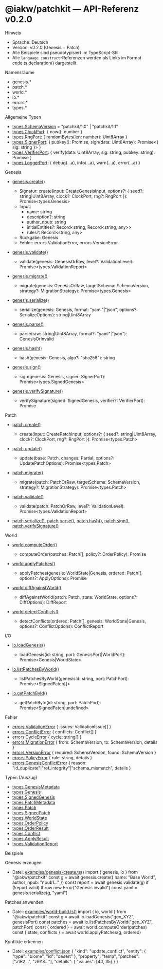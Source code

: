 # @iakw/patchkit — API-Referenz v0.2.0

Hinweis
- Sprache: Deutsch
- Version: v0.2.0 (Genesis + Patch)
- Alle Beispiele sind pseudotypisiert im TypeScript-Stil.
- Alle `language construct`-Referenzen werden als Links im Format [code.ts.declaration()](src/code.ts:1) dargestellt.

Namensräume
- genesis.*
- patch.*
- world.*
- io.*
- errors.*
- types.*

Allgemeine Typen
- [types.SchemaVersion](src/model/types.ts:1) = "patchkit/1.0" | "patchkit/1.1"
- [types.ClockPort](src/model/types.ts:1): { now(): number }
- [types.RngPort](src/model/types.ts:1): { randomBytes(len: number): Uint8Array }
- [types.SignerPort](src/model/types.ts:1): { pubkey(): Promise<string>, sign(data: Uint8Array): Promise<{ sig: string }> }
- [types.VerifierPort](src/model/types.ts:1): { verify(data: Uint8Array, sig: string, pubkey: string): Promise<boolean> }
- [types.LoggerPort](src/model/types.ts:1): { debug(...a), info(...a), warn(...a), error(...a) }

Genesis

- [genesis.create()](src/api/genesis.ts:1)
  - Signatur: create(input: CreateGenesisInput, options?: { seed?: string|Uint8Array, clock?: ClockPort, rng?: RngPort }): Promise<types.Genesis>
  - Input:
    - name: string
    - description?: string
    - author_npub: string
    - initialEntities?: Record<string, Record<string, any>>
    - rules?: Record<string, any>
  - Rückgabe: Genesis
  - Fehler: errors.ValidationError, errors.VersionError

- [genesis.validate()](src/api/genesis.ts:1)
  - validate(genesis: GenesisOrRaw, level?: ValidationLevel): Promise<types.ValidationReport>

- [genesis.migrate()](src/api/genesis.ts:1)
  - migrate(genesis: GenesisOrRaw, targetSchema: SchemaVersion, strategy?: MigrationStrategy): Promise<types.Genesis>

- [genesis.serialize()](src/api/genesis.ts:1)
  - serialize(genesis: Genesis, format: "yaml"|"json", options?: SerializeOptions): string|Uint8Array

- [genesis.parse()](src/api/genesis.ts:1)
  - parse(raw: string|Uint8Array, format?: "yaml"|"json"): GenesisOrInvalid

- [genesis.hash()](src/api/genesis.ts:1)
  - hash(genesis: Genesis, algo?: "sha256"): string

- [genesis.sign()](src/api/genesis.ts:1)
  - sign(genesis: Genesis, signer: SignerPort): Promise<types.SignedGenesis>

- [genesis.verifySignature()](src/api/genesis.ts:1)
  - verifySignature(signed: SignedGenesis, verifier?: VerifierPort): Promise<boolean>

Patch

- [patch.create()](src/api/patch.ts:1)
  - create(input: CreatePatchInput, options?: { seed?: string|Uint8Array, clock?: ClockPort, rng?: RngPort }): Promise<types.Patch>

- [patch.update()](src/api/patch.ts:1)
  - update(base: Patch, changes: Partial<Patch>, options?: UpdatePatchOptions): Promise<types.Patch>

- [patch.migrate()](src/api/patch.ts:1)
  - migrate(patch: PatchOrRaw, targetSchema: SchemaVersion, strategy?: MigrationStrategy): Promise<types.Patch>

- [patch.validate()](src/api/patch.ts:1)
  - validate(patch: PatchOrRaw, level?: ValidationLevel): Promise<types.ValidationReport>

- [patch.serialize()](src/api/patch.ts:1), [patch.parse()](src/api/patch.ts:1), [patch.hash()](src/api/patch.ts:1), [patch.sign()](src/api/patch.ts:1), [patch.verifySignature()](src/api/patch.ts:1)

World

- [world.computeOrder()](src/api/world.ts:1)
  - computeOrder(patches: Patch[], policy?: OrderPolicy): Promise<OrderResult>

- [world.applyPatches()](src/api/world.ts:1)
  - applyPatches(genesis: WorldState|Genesis, ordered: Patch[], options?: ApplyOptions): Promise<ApplyResult>

- [world.diffAgainstWorld()](src/api/world.ts:1)
  - diffAgainstWorld(patch: Patch, state: WorldState, options?: DiffOptions): DiffReport

- [world.detectConflicts()](src/api/world.ts:1)
  - detectConflicts(ordered: Patch[], genesis: WorldState|Genesis, options?: ConflictOptions): ConflictReport

I/O

- [io.loadGenesis()](src/api/io.ts:1)
  - loadGenesis(id: string, port: GenesisPort|WorldPort): Promise<Genesis|WorldState>

- [io.listPatchesByWorld()](src/api/io.ts:1)
  - listPatchesByWorld(genesisId: string, port: PatchPort): Promise<SignedPatch[]>

- [io.getPatchById()](src/api/io.ts:1)
  - getPatchById(id: string, port: PatchPort): Promise<SignedPatch|undefined>

Fehler

- [errors.ValidationError](src/errors/index.ts:1) { issues: ValidationIssue[] }
- [errors.ConflictError](src/errors/index.ts:1) { conflicts: Conflict[] }
- [errors.CycleError](src/errors/index.ts:1) { cycle: string[] }
- [errors.MigrationError](src/errors/index.ts:1) { from: SchemaVersion, to: SchemaVersion, details }
- [errors.VersionError](src/errors/index.ts:1) { required: SchemaVersion, found: SchemaVersion }
- [errors.PolicyError](src/errors/index.ts:1) { rule: string, details }
- [errors.GenesisConflictError](src/errors/index.ts:1) { reason: "id_duplicate"|"ref_integrity"|"schema_mismatch", details }

Typen (Auszug)

- [types.GenesisMetadata](src/model/types.ts:1)
- [types.Genesis](src/model/types.ts:1)
- [types.SignedGenesis](src/model/types.ts:1)
- [types.PatchMetadata](src/model/types.ts:1)
- [types.Patch](src/model/types.ts:1)
- [types.SignedPatch](src/model/types.ts:1)
- [types.WorldState](src/model/types.ts:1)
- [types.OrderPolicy](src/model/types.ts:1)
- [types.OrderResult](src/model/types.ts:1)
- [types.Conflict](src/model/types.ts:1)
- [types.ApplyResult](src/model/types.ts:1)
- [types.ValidationReport](src/model/types.ts:1)

Beispiele

Genesis erzeugen
- Datei: [examples/genesis-create.ts()](examples/genesis-create.ts:1)
import { genesis, io } from "@iakw/patchkit"
const g = await genesis.create({ name: "Base World", author_npub: "npub1..." })
const report = await genesis.validate(g)
if (!report.valid) throw new Error("Genesis invalid")
const yaml = genesis.serialize(g, "yaml")

Patches anwenden
- Datei: [examples/world-build.ts()](examples/world-build.ts:1)
import { io, world } from "@iakw/patchkit"
const g = await io.loadGenesis("gen_XYZ", genesisPort)
const patches = await io.listPatchesByWorld("gen_XYZ", patchPort)
const { ordered } = await world.computeOrder(patches)
const { state, conflicts } = await world.applyPatches(g, ordered)

Konflikte erkennen
- Datei: [examples/conflict.json](examples/conflict.json:1)
{
  "kind": "update_conflict",
  "entity": { "type": "biome", "id": "desert" },
  "property": "temp",
  "patches": ["a1B2...", "z9Y8..."],
  "details": { "values": [40, 35] }
}